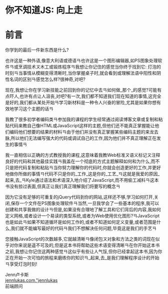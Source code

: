 
# 你不知道JS: 向上走

# 前言

你学到的最后一件新东西是什么?

也许这是一种外语,像意大利语或德语ㄢ也许这是一个图形编辑器,如PS图象处理软件ㄢ或烹调技术ㄡ木工或锻炼程序ㄢ我想让你记住的感觉当你终于找到它: 灯泡的时刻ㄢ当事情从模糊变得清晰时,当你掌握桌子时,就会看到或理解法语中阳性和阴性名词的区别ㄢ感觉怎么样?很神奇,对吧?

现在,我想让你在学习新技能之前回到你的记忆中去ㄢ如何做_那个_的感觉?可能有点吓人,也许有点让人沮丧,对吧?有一次,我们都不知道我们现在知道的事情,这完全是好的,我们都从某处开始ㄢ学习新材料是一种令人兴奋的冒险,尤其是如果你想有效地学习这个主题的话ㄢ

我教了很多初学者编码类ㄢ参加我的课程的学生经常通过阅读博客文章或复制和粘贴代码来教自己像HTML或JavaScript这样的主题,但他们还不能真正掌握能让他们编码他们想要的结果的材料ㄢ由于他们并没有真正掌握某些编码主题的来龙去脉,所以他们无法编写强大的代码或调试自己的工作,因为他们并不真正理解正在发生的事情ㄢ

我一直相信以正确的方式教授我的课程,这意味着我教Web标准ㄡ语义标记ㄡ注释良好的代码和其他最佳实践ㄢ我盖在一个彻底的方式主题解释如何和为什么,而不只是把代码复制和粘贴ㄢ当你努力理解你的代码时,你就会创造更好的工作,并更好地做你所做的事情ㄢ代码不只是你的_工作_这是你的_工艺_ㄢ这就是我爱的原因_起来,去_ㄢKyle通过语法和术语深入地介绍了JavaScript,而不用偷工减料ㄢ这本书没有掠过表面,但真正让我们真正理解我们将要写的概念ㄢ

因为它没有足够的可重复的jQuery代码到你的网站,这样还不够,学习如何打开,关闭,保存一个文件在PS图象处理软件ㄢ当然,一旦我学会了一些基本的程序,我可以创建和共享我做的设计ㄢ但是,如果没有合理地了解工具和它们背后的内容,我如何定义网格,或者设计一个易读的类型系统,或者为Web使用优化图形?ㄢJavaScript也是如此ㄢ如果不知道循环是如何工作的,或者不知道如何定义变量,或者范围是什么,我们就不能编写最好的代码ㄢ我们不想解决任何问题,毕竟这是我们的手艺ㄢ

您接触JavaScript的次数越多,它就越清晰ㄢ像闭包ㄡ对象和方法之类的词现在似乎对你来说是遥不可及的,但是这本书将帮助这些术语变得清晰ㄢ在你开始这本书之前,我想让你记住这两种感觉ㄢ这似乎有些让人气馁,但你已经拿起这本书,因为你正在开始一次可怕的旅程来磨练你的知识ㄢ_起来,去_是我们理解程序设计的开始ㄢ享受灯泡时刻!

Jenn卢卡斯<br>
[jennlukas.com](http://jennlukas.com/),["jennlukas](https://twitter.com/jennlukas)<br>前端顾问
